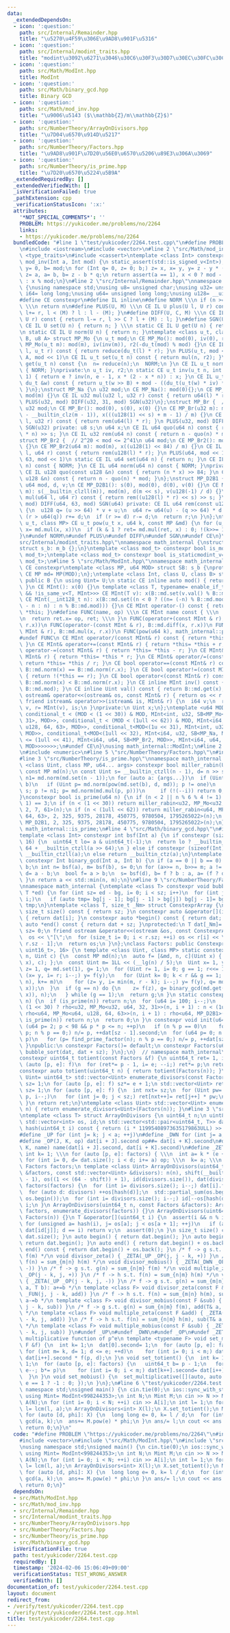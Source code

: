```yaml
---
data:
  _extendedDependsOn:
  - icon: ':question:'
    path: src/Internal/Remainder.hpp
    title: "\u5270\u4F59\u306E\u9AD8\u901F\u5316"
  - icon: ':question:'
    path: src/Internal/modint_traits.hpp
    title: "modint\u3092\u6271\u3046\u30C6\u30F3\u30D7\u30EC\u30FC\u30C8"
  - icon: ':question:'
    path: src/Math/ModInt.hpp
    title: ModInt
  - icon: ':question:'
    path: src/Math/binary_gcd.hpp
    title: Binary GCD
  - icon: ':question:'
    path: src/Math/mod_inv.hpp
    title: "\u9006\u5143 ($\\mathbb{Z}/m\\mathbb{Z}$)"
  - icon: ':question:'
    path: src/NumberTheory/ArrayOnDivisors.hpp
    title: "\u7D04\u6570\u914D\u5217"
  - icon: ':question:'
    path: src/NumberTheory/Factors.hpp
    title: "\u9AD8\u901F\u7D20\u56E0\u6570\u5206\u89E3\u306A\u3069"
  - icon: ':question:'
    path: src/NumberTheory/is_prime.hpp
    title: "\u7D20\u6570\u5224\u5B9A"
  _extendedRequiredBy: []
  _extendedVerifiedWith: []
  _isVerificationFailed: true
  _pathExtension: cpp
  _verificationStatusIcon: ':x:'
  attributes:
    '*NOT_SPECIAL_COMMENTS*': ''
    PROBLEM: https://yukicoder.me/problems/no/2264
    links:
    - https://yukicoder.me/problems/no/2264
  bundledCode: "#line 1 \"test/yukicoder/2264.test.cpp\"\n#define PROBLEM \"https://yukicoder.me/problems/no/2264\"\
    \n#include <iostream>\n#include <vector>\n#line 2 \"src/Math/mod_inv.hpp\"\n#include\
    \ <type_traits>\n#include <cassert>\ntemplate <class Int> constexpr inline Int\
    \ mod_inv(Int a, Int mod) {\n static_assert(std::is_signed_v<Int>);\n Int x= 1,\
    \ y= 0, b= mod;\n for (Int q= 0, z= 0; b;) z= x, x= y, y= z - y * (q= a / b),\
    \ z= a, a= b, b= z - b * q;\n return assert(a == 1), x < 0 ? mod - (-x) % mod\
    \ : x % mod;\n}\n#line 2 \"src/Internal/Remainder.hpp\"\nnamespace math_internal\
    \ {\nusing namespace std;\nusing u8= unsigned char;\nusing u32= unsigned;\nusing\
    \ i64= long long;\nusing u64= unsigned long long;\nusing u128= __uint128_t;\n\
    #define CE constexpr\n#define IL inline\n#define NORM \\\n if (n >= mod) n-= mod;\
    \ \\\n return n\n#define PLUS(U, M) \\\n CE IL U plus(U l, U r) const { return\
    \ l+= r, l < (M) ? l : l - (M); }\n#define DIFF(U, C, M) \\\n CE IL U diff(U l,\
    \ U r) const { return l-= r, l >> C ? l + (M) : l; }\n#define SGN(U) \\\n static\
    \ CE IL U set(U n) { return n; } \\\n static CE IL U get(U n) { return n; } \\\
    \n static CE IL U norm(U n) { return n; }\ntemplate <class u_t, class du_t, u8\
    \ B, u8 A> struct MP_Mo {\n u_t mod;\n CE MP_Mo(): mod(0), iv(0), r2(0) {}\n CE\
    \ MP_Mo(u_t m): mod(m), iv(inv(m)), r2(-du_t(mod) % mod) {}\n CE IL u_t mul(u_t\
    \ l, u_t r) const { return reduce(du_t(l) * r); }\n PLUS(u_t, mod << 1)\n DIFF(u_t,\
    \ A, mod << 1)\n CE IL u_t set(u_t n) const { return mul(n, r2); }\n CE IL u_t\
    \ get(u_t n) const {\n  n= reduce(n);\n  NORM;\n }\n CE IL u_t norm(u_t n) const\
    \ { NORM; }\nprivate:\n u_t iv, r2;\n static CE u_t inv(u_t n, int e= 6, u_t x=\
    \ 1) { return e ? inv(n, e - 1, x * (2 - x * n)) : x; }\n CE IL u_t reduce(const\
    \ du_t &w) const { return u_t(w >> B) + mod - ((du_t(u_t(w) * iv) * mod) >> B);\
    \ }\n};\nstruct MP_Na {\n u32 mod;\n CE MP_Na(): mod(0){};\n CE MP_Na(u32 m):\
    \ mod(m) {}\n CE IL u32 mul(u32 l, u32 r) const { return u64(l) * r % mod; }\n\
    \ PLUS(u32, mod) DIFF(u32, 31, mod) SGN(u32)\n};\nstruct MP_Br {  // mod < 2^31\n\
    \ u32 mod;\n CE MP_Br(): mod(0), s(0), x(0) {}\n CE MP_Br(u32 m): mod(m), s(95\
    \ - __builtin_clz(m - 1)), x(((u128(1) << s) + m - 1) / m) {}\n CE IL u32 mul(u32\
    \ l, u32 r) const { return rem(u64(l) * r); }\n PLUS(u32, mod) DIFF(u32, 31, mod)\
    \ SGN(u32) private: u8 s;\n u64 x;\n CE IL u64 quo(u64 n) const { return (u128(x)\
    \ * n) >> s; }\n CE IL u32 rem(u64 n) const { return n - quo(n) * mod; }\n};\n\
    struct MP_Br2 {  // 2^20 < mod <= 2^41\n u64 mod;\n CE MP_Br2(): mod(0), x(0)\
    \ {}\n CE MP_Br2(u64 m): mod(m), x((u128(1) << 84) / m) {}\n CE IL u64 mul(u64\
    \ l, u64 r) const { return rem(u128(l) * r); }\n PLUS(u64, mod << 1)\n DIFF(u64,\
    \ 63, mod << 1)\n static CE IL u64 set(u64 n) { return n; }\n CE IL u64 get(u64\
    \ n) const { NORM; }\n CE IL u64 norm(u64 n) const { NORM; }\nprivate:\n u64 x;\n\
    \ CE IL u128 quo(const u128 &n) const { return (n * x) >> 84; }\n CE IL u64 rem(const\
    \ u128 &n) const { return n - quo(n) * mod; }\n};\nstruct MP_D2B1 {\n u8 s;\n\
    \ u64 mod, d, v;\n CE MP_D2B1(): s(0), mod(0), d(0), v(0) {}\n CE MP_D2B1(u64\
    \ m): s(__builtin_clzll(m)), mod(m), d(m << s), v(u128(-1) / d) {}\n CE IL u64\
    \ mul(u64 l, u64 r) const { return rem((u128(l) * r) << s) >> s; }\n PLUS(u64,\
    \ mod) DIFF(u64, 63, mod) SGN(u64) private: CE IL u64 rem(const u128 &u) const\
    \ {\n  u128 q= (u >> 64) * v + u;\n  u64 r= u64(u) - (q >> 64) * d - d;\n  if\
    \ (r > u64(q)) r+= d;\n  if (r >= d) r-= d;\n  return r;\n }\n};\ntemplate <class\
    \ u_t, class MP> CE u_t pow(u_t x, u64 k, const MP &md) {\n for (u_t ret= md.set(1);;\
    \ x= md.mul(x, x))\n  if (k & 1 ? ret= md.mul(ret, x) : 0; !(k>>= 1)) return ret;\n\
    }\n#undef NORM\n#undef PLUS\n#undef DIFF\n#undef SGN\n#undef CE\n}\n#line 3 \"\
    src/Internal/modint_traits.hpp\"\nnamespace math_internal {\nstruct m_b {};\n\
    struct s_b: m_b {};\n}\ntemplate <class mod_t> constexpr bool is_modint_v= std::is_base_of_v<math_internal::m_b,\
    \ mod_t>;\ntemplate <class mod_t> constexpr bool is_staticmodint_v= std::is_base_of_v<math_internal::s_b,\
    \ mod_t>;\n#line 5 \"src/Math/ModInt.hpp\"\nnamespace math_internal {\n#define\
    \ CE constexpr\ntemplate <class MP, u64 MOD> struct SB: s_b {\nprotected:\n static\
    \ CE MP md= MP(MOD);\n};\ntemplate <class Int, class U, class B> struct MInt:\
    \ public B {\n using Uint= U;\n static CE inline auto mod() { return B::md.mod;\
    \ }\n CE MInt(): x(0) {}\n template <class T, typename= enable_if_t<is_modint_v<T>\
    \ && !is_same_v<T, MInt>>> CE MInt(T v): x(B::md.set(v.val() % B::md.mod)) {}\n\
    \ CE MInt(__int128_t n): x(B::md.set((n < 0 ? ((n= (-n) % B::md.mod) ? B::md.mod\
    \ - n : n) : n % B::md.mod))) {}\n CE MInt operator-() const { return MInt() -\
    \ *this; }\n#define FUNC(name, op) \\\n CE MInt name const { \\\n  MInt ret; \\\
    \n  return ret.x= op, ret; \\\n }\n FUNC(operator+(const MInt & r), B::md.plus(x,\
    \ r.x))\n FUNC(operator-(const MInt & r), B::md.diff(x, r.x))\n FUNC(operator*(const\
    \ MInt & r), B::md.mul(x, r.x))\n FUNC(pow(u64 k), math_internal::pow(x, k, B::md))\n\
    #undef FUNC\n CE MInt operator/(const MInt& r) const { return *this * r.inv();\
    \ }\n CE MInt& operator+=(const MInt& r) { return *this= *this + r; }\n CE MInt&\
    \ operator-=(const MInt& r) { return *this= *this - r; }\n CE MInt& operator*=(const\
    \ MInt& r) { return *this= *this * r; }\n CE MInt& operator/=(const MInt& r) {\
    \ return *this= *this / r; }\n CE bool operator==(const MInt& r) const { return\
    \ B::md.norm(x) == B::md.norm(r.x); }\n CE bool operator!=(const MInt& r) const\
    \ { return !(*this == r); }\n CE bool operator<(const MInt& r) const { return\
    \ B::md.norm(x) < B::md.norm(r.x); }\n CE inline MInt inv() const { return mod_inv<Int>(val(),\
    \ B::md.mod); }\n CE inline Uint val() const { return B::md.get(x); }\n friend\
    \ ostream& operator<<(ostream& os, const MInt& r) { return os << r.val(); }\n\
    \ friend istream& operator>>(istream& is, MInt& r) {\n  i64 v;\n  return is >>\
    \ v, r= MInt(v), is;\n }\nprivate:\n Uint x;\n};\ntemplate <u64 MOD> using ModInt=\
    \ conditional_t < (MOD < (1 << 30)) & MOD, MInt<int, u32, SB<MP_Mo<u32, u64, 32,\
    \ 31>, MOD>>, conditional_t < (MOD < (1ull << 62)) & MOD, MInt<i64, u64, SB<MP_Mo<u64,\
    \ u128, 64, 63>, MOD>>, conditional_t<MOD<(1u << 31), MInt<int, u32, SB<MP_Na,\
    \ MOD>>, conditional_t<MOD<(1ull << 32), MInt<i64, u32, SB<MP_Na, MOD>>, conditional_t<MOD\
    \ <= (1ull << 41), MInt<i64, u64, SB<MP_Br2, MOD>>, MInt<i64, u64, SB<MP_D2B1,\
    \ MOD>>>>>>>;\n#undef CE\n}\nusing math_internal::ModInt;\n#line 2 \"src/NumberTheory/Factors.hpp\"\
    \n#include <numeric>\n#line 5 \"src/NumberTheory/Factors.hpp\"\n#include <algorithm>\n\
    #line 3 \"src/NumberTheory/is_prime.hpp\"\nnamespace math_internal {\ntemplate\
    \ <class Uint, class MP, u64... args> constexpr bool miller_rabin(Uint n) {\n\
    \ const MP md(n);\n const Uint s= __builtin_ctzll(n - 1), d= n >> s, one= md.set(1),\
    \ n1= md.norm(md.set(n - 1));\n for (auto a: {args...})\n  if (Uint b= a % n;\
    \ b)\n   if (Uint p= md.norm(pow(md.set(b), d, md)); p != one)\n    for (int i=\
    \ s; p != n1; p= md.norm(md.mul(p, p)))\n     if (!(--i)) return 0;\n return 1;\n\
    }\nconstexpr bool is_prime(u64 n) {\n if (n < 2 || n % 6 % 4 != 1) return (n |\
    \ 1) == 3;\n if (n < (1 << 30)) return miller_rabin<u32, MP_Mo<u32, u64, 32, 31>,\
    \ 2, 7, 61>(n);\n if (n < (1ull << 62)) return miller_rabin<u64, MP_Mo<u64, u128,\
    \ 64, 63>, 2, 325, 9375, 28178, 450775, 9780504, 1795265022>(n);\n return miller_rabin<u64,\
    \ MP_D2B1, 2, 325, 9375, 28178, 450775, 9780504, 1795265022>(n);\n}\n}\nusing\
    \ math_internal::is_prime;\n#line 4 \"src/Math/binary_gcd.hpp\"\n#include <cstdint>\n\
    template <class Int> constexpr int bsf(Int a) {\n if constexpr (sizeof(Int) ==\
    \ 16) {\n  uint64_t lo= a & uint64_t(-1);\n  return lo ? __builtin_ctzll(lo) :\
    \ 64 + __builtin_ctzll(a >> 64);\n } else if constexpr (sizeof(Int) == 8) return\
    \ __builtin_ctzll(a);\n else return __builtin_ctz(a);\n}\ntemplate <class Int>\
    \ constexpr Int binary_gcd(Int a, Int b) {\n if (a == 0 || b == 0) return a +\
    \ b;\n int n= bsf(a), m= bsf(b), s= 0;\n for (a>>= n, b>>= m; a != b;) {\n  Int\
    \ d= a - b;\n  bool f= a > b;\n  s= bsf(d), b= f ? b : a, a= (f ? d : -d) >> s;\n\
    \ }\n return a << std::min(n, m);\n}\n#line 9 \"src/NumberTheory/Factors.hpp\"\
    \nnamespace math_internal {\ntemplate <class T> constexpr void bubble_sort(T *bg,\
    \ T *ed) {\n for (int sz= ed - bg, i= 0; i < sz; i++)\n  for (int j= sz; --j >\
    \ i;)\n   if (auto tmp= bg[j - 1]; bg[j - 1] > bg[j]) bg[j - 1]= bg[j], bg[j]=\
    \ tmp;\n}\ntemplate <class T, size_t _Nm> struct ConstexprArray {\n constexpr\
    \ size_t size() const { return sz; }\n constexpr auto &operator[](int i) const\
    \ { return dat[i]; }\n constexpr auto *begin() const { return dat; }\n constexpr\
    \ auto *end() const { return dat + sz; }\nprotected:\n T dat[_Nm]= {};\n size_t\
    \ sz= 0;\n friend ostream &operator<<(ostream &os, const ConstexprArray &r) {\n\
    \  os << \"[\";\n  for (size_t i= 0; i < r.sz; ++i) os << r[i] << \",]\"[i ==\
    \ r.sz - 1];\n  return os;\n }\n};\nclass Factors: public ConstexprArray<pair<u64,\
    \ uint16_t>, 16> {\n template <class Uint, class MP> static constexpr Uint rho(Uint\
    \ n, Uint c) {\n  const MP md(n);\n  auto f= [&md, n, c](Uint x) { return md.plus(md.mul(x,\
    \ x), c); };\n  const Uint m= 1LL << (__lg(n) / 5);\n  Uint x= 1, y= md.set(2),\
    \ z= 1, q= md.set(1), g= 1;\n  for (Uint r= 1, i= 0; g == 1; r<<= 1) {\n   for\
    \ (x= y, i= r; i--;) y= f(y);\n   for (Uint k= 0; k < r && g == 1; g= binary_gcd(md.get(q),\
    \ n), k+= m)\n    for (z= y, i= min(m, r - k); i--;) y= f(y), q= md.mul(q, md.diff(y,\
    \ x));\n  }\n  if (g == n) do {\n    z= f(z), g= binary_gcd(md.get(md.diff(z,\
    \ x)), n);\n   } while (g == 1);\n  return g;\n }\n static constexpr u64 find_prime_factor(u64\
    \ n) {\n  if (is_prime(n)) return n;\n  for (u64 i= 100; i--;)\n   if (n= n <\
    \ (1 << 30) ? rho<u32, MP_Mo<u32, u64, 32, 31>>(n, i + 1) : n < (1ull << 62) ?\
    \ rho<u64, MP_Mo<u64, u128, 64, 63>>(n, i + 1) : rho<u64, MP_D2B1>(n, i + 1);\
    \ is_prime(n)) return n;\n  return 0;\n }\n constexpr void init(u64 n) {\n  for\
    \ (u64 p= 2; p < 98 && p * p <= n; ++p)\n   if (n % p == 0)\n    for (dat[sz++].first=\
    \ p; n % p == 0;) n/= p, ++dat[sz - 1].second;\n  for (u64 p= 0; n > 1; dat[sz++].first=\
    \ p)\n   for (p= find_prime_factor(n); n % p == 0;) n/= p, ++dat[sz].second;\n\
    \ }\npublic:\n constexpr Factors()= default;\n constexpr Factors(u64 n) { init(n),\
    \ bubble_sort(dat, dat + sz); }\n};\n}  // namespace math_internal\nusing math_internal::Factors;\n\
    constexpr uint64_t totient(const Factors &f) {\n uint64_t ret= 1, i= 0;\n for\
    \ (auto [p, e]: f)\n  for (ret*= p - 1, i= e; --i;) ret*= p;\n return ret;\n}\n\
    constexpr auto totient(uint64_t n) { return totient(Factors(n)); }\ntemplate <class\
    \ Uint= uint64_t> std::vector<Uint> enumerate_divisors(const Factors &f) {\n int\
    \ sz= 1;\n for (auto [p, e]: f) sz*= e + 1;\n std::vector<Uint> ret(sz, 1);\n\
    \ sz= 1;\n for (auto [p, e]: f) {\n  int nxt= sz;\n  for (Uint pw= 1, i= e; pw*=\
    \ p, i--;)\n   for (int j= 0; j < sz;) ret[nxt++]= ret[j++] * pw;\n  sz= nxt;\n\
    \ }\n return ret;\n}\ntemplate <class Uint> std::vector<Uint> enumerate_divisors(Uint\
    \ n) { return enumerate_divisors<Uint>(Factors(n)); }\n#line 3 \"src/NumberTheory/ArrayOnDivisors.hpp\"\
    \ntemplate <class T> struct ArrayOnDivisors {\n uint64_t n;\n uint8_t shift;\n\
    \ std::vector<int> os, id;\n std::vector<std::pair<uint64_t, T>> dat;\n unsigned\
    \ hash(uint64_t i) const { return (i * 11995408973635179863ULL) >> shift; }\n\
    #define _UP for (int j= k; j < a; ++j)\n#define _DWN for (int j= a; j-- > k;)\n\
    #define _OP(J, K, op) dat[i + J].second op##= dat[i + K].second\n#define _FUN(J,\
    \ K, name) name(dat[i + J].second, dat[i + K].second)\n#define _ZETA(op) \\\n\
    \ int k= 1; \\\n for (auto [p, e]: factors) { \\\n  int a= k * (e + 1); \\\n \
    \ for (int i= 0, d= dat.size(); i < d; i+= a) op; \\\n  k= a; \\\n }\npublic:\n\
    \ Factors factors;\n template <class Uint> ArrayOnDivisors(uint64_t n, const Factors\
    \ &factors, const std::vector<Uint> &divisors): n(n), shift(__builtin_clzll(divisors.size())\
    \ - 1), os((1 << (64 - shift)) + 1), id(divisors.size()), dat(divisors.size()),\
    \ factors(factors) {\n  for (int i= divisors.size(); i--;) dat[i].first= divisors[i];\n\
    \  for (auto d: divisors) ++os[hash(d)];\n  std::partial_sum(os.begin(), os.end(),\
    \ os.begin());\n  for (int i= divisors.size(); i--;) id[--os[hash(divisors[i])]]=\
    \ i;\n }\n ArrayOnDivisors(uint64_t n, const Factors &factors): ArrayOnDivisors(n,\
    \ factors, enumerate_divisors(factors)) {}\n ArrayOnDivisors(uint64_t n): ArrayOnDivisors(n,\
    \ Factors(n)) {}\n T &operator[](uint64_t i) {\n  assert(i && n % i == 0);\n \
    \ for (unsigned a= hash(i), j= os[a]; j < os[a + 1]; ++j)\n   if (auto &[d, v]=\
    \ dat[id[j]]; d == i) return v;\n  assert(0);\n }\n size_t size() const { return\
    \ dat.size(); }\n auto begin() { return dat.begin(); }\n auto begin() const {\
    \ return dat.begin(); }\n auto end() { return dat.begin() + os.back(); }\n auto\
    \ end() const { return dat.begin() + os.back(); }\n /* f -> g s.t. g(n) = sum_{m|n}\
    \ f(m) */\n void divisor_zeta() { _ZETA(_UP _OP(j, j - k, +)) }\n /* f -> h s.t.\
    \ f(n) = sum_{m|n} h(m) */\n void divisor_mobius() { _ZETA(_DWN _OP(j, j - k,\
    \ -)) }\n /* f -> g s.t. g(n) = sum_{n|m} f(m) */\n void multiple_zeta() { _ZETA(_DWN\
    \ _OP(j - k, j, +)) }\n /* f -> h s.t. f(n) = sum_{n|m} h(m) */\n void multiple_mobius()\
    \ { _ZETA(_UP _OP(j - k, j, -)) }\n /* f -> g s.t. g(n) = sum_{m|n} f(m), add(T&\
    \ a, T b): a+=b */\n template <class F> void divisor_zeta(const F &add) { _ZETA(_UP\
    \ _FUN(j, j - k, add)) }\n /* f -> h s.t. f(n) = sum_{m|n} h(m), sub(T& a, T b):\
    \ a-=b */\n template <class F> void divisor_mobius(const F &sub) { _ZETA(_UP _FUN(j,\
    \ j - k, sub)) }\n /* f -> g s.t. g(n) = sum_{n|m} f(m), add(T& a, T b): a+=b\
    \ */\n template <class F> void multiple_zeta(const F &add) { _ZETA(_UP _FUN(j\
    \ - k, j, add)) }\n /* f -> h s.t. f(n) = sum_{n|m} h(m), sub(T& a, T b): a-=b\
    \ */\n template <class F> void multiple_mobius(const F &sub) { _ZETA(_UP _FUN(j\
    \ - k, j, sub)) }\n#undef _UP\n#undef _DWN\n#undef _OP\n#undef _ZETA\n // f(p,e):\
    \ multiplicative function of p^e\n template <typename F> void set_multiplicative(const\
    \ F &f) {\n  int k= 1;\n  dat[0].second= 1;\n  for (auto [p, e]: factors)\n  \
    \ for (int m= k, d= 1; d <= e; ++d)\n    for (int i= 0; i < m;) dat[k++].second=\
    \ dat[i++].second * f(p, d);\n }\n void set_totient() {\n  int k= 1;\n  dat[0].second=\
    \ 1;\n  for (auto [p, e]: factors) {\n   uint64_t b= p - 1;\n   for (int m= k;\
    \ e--; b*= p)\n    for (int i= 0; i < m;) dat[k++].second= dat[i++].second * b;\n\
    \  }\n }\n void set_mobius() {\n  set_multiplicative([](auto, auto e) { return\
    \ e == 1 ? -1 : 0; });\n }\n};\n#line 6 \"test/yukicoder/2264.test.cpp\"\nusing\
    \ namespace std;\nsigned main() {\n cin.tie(0);\n ios::sync_with_stdio(false);\n\
    \ using Mint= ModInt<998244353>;\n int N;\n Mint M;\n cin >> N >> M;\n vector<int>\
    \ A(N);\n for (int i= 0; i < N; ++i) cin >> A[i];\n int l= 1;\n for (int a: A)\
    \ l= lcm(l, a);\n ArrayOnDivisors<int> X(l);\n X.set_totient();\n Mint ans= 0;\n\
    \ for (auto [d, phi]: X) {\n  long long e= 0, k= l / d;\n  for (int a: A) e+=\
    \ gcd(a, k);\n  ans+= M.pow(e) * phi;\n }\n ans/= l;\n cout << ans << '\\n';\n\
    \ return 0;\n}\n"
  code: "#define PROBLEM \"https://yukicoder.me/problems/no/2264\"\n#include <iostream>\n\
    #include <vector>\n#include \"src/Math/ModInt.hpp\"\n#include \"src/NumberTheory/ArrayOnDivisors.hpp\"\
    \nusing namespace std;\nsigned main() {\n cin.tie(0);\n ios::sync_with_stdio(false);\n\
    \ using Mint= ModInt<998244353>;\n int N;\n Mint M;\n cin >> N >> M;\n vector<int>\
    \ A(N);\n for (int i= 0; i < N; ++i) cin >> A[i];\n int l= 1;\n for (int a: A)\
    \ l= lcm(l, a);\n ArrayOnDivisors<int> X(l);\n X.set_totient();\n Mint ans= 0;\n\
    \ for (auto [d, phi]: X) {\n  long long e= 0, k= l / d;\n  for (int a: A) e+=\
    \ gcd(a, k);\n  ans+= M.pow(e) * phi;\n }\n ans/= l;\n cout << ans << '\\n';\n\
    \ return 0;\n}"
  dependsOn:
  - src/Math/ModInt.hpp
  - src/Math/mod_inv.hpp
  - src/Internal/Remainder.hpp
  - src/Internal/modint_traits.hpp
  - src/NumberTheory/ArrayOnDivisors.hpp
  - src/NumberTheory/Factors.hpp
  - src/NumberTheory/is_prime.hpp
  - src/Math/binary_gcd.hpp
  isVerificationFile: true
  path: test/yukicoder/2264.test.cpp
  requiredBy: []
  timestamp: '2024-02-06 15:06:49+09:00'
  verificationStatus: TEST_WRONG_ANSWER
  verifiedWith: []
documentation_of: test/yukicoder/2264.test.cpp
layout: document
redirect_from:
- /verify/test/yukicoder/2264.test.cpp
- /verify/test/yukicoder/2264.test.cpp.html
title: test/yukicoder/2264.test.cpp
---
```

